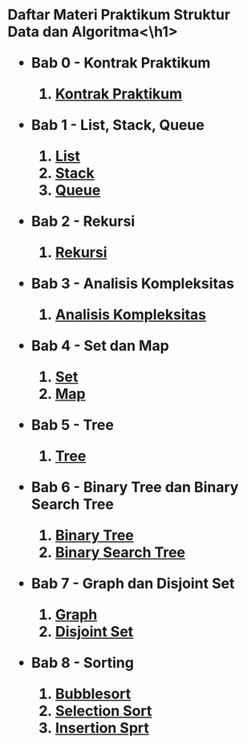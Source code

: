 <h1>Daftar Materi Praktikum Struktur Data dan Algoritma<\h1>

- Bab 0 - Kontrak Praktikum
    1. [Kontrak Praktikum](Bab0-KontrakPraktikum\1-KontrakPraktikum.md)

- Bab 1 - List, Stack, Queue
    1. [List](Bab1-ListStackQueue\1-list.md)
    2. [Stack](Bab1-ListStackQueue\2-stack.md)
    3. [Queue](Bab1-ListStackQueue\3-queue.md)

- Bab 2 - Rekursi
    1. [Rekursi](Bab2-Rekursi\1-rekursi.md)

- Bab 3 - Analisis Kompleksitas
    1. [Analisis Kompleksitas](https:\\github.com\Alfurqon02\Praktikum-SDA-2023\blob\main\Bab3-AnalisisKompleksitas\1-analisis-kompleksitas.md)
- Bab 4 - Set dan Map
    1. [Set](https:\\github.com\Alfurqon02\Praktikum-SDA-2023\blob\main\Bab4-SetMap\1-set.md)
    2. [Map](https:\\github.com\Alfurqon02\Praktikum-SDA-2023\blob\main\Bab4-SetMap\2-map.md)
- Bab 5 - Tree
    1. [Tree](https:\\github.com\Alfurqon02\Praktikum-SDA-2023\blob\main\Bab5-Tree\1-tree.md)
- Bab 6 - Binary Tree dan Binary Search Tree
    1. [Binary Tree](https:\\github.com\Alfurqon02\Praktikum-SDA-2023\blob\main\Bab6-BinaryTreeAndBinarySearchTree\1-binary-tree.md)
    2. [Binary Search Tree](https:\\github.com\Alfurqon02\Praktikum-SDA-2023\blob\main\Bab6-BinaryTreeAndBinarySearchTree\2-binary-search-tree.md)
- Bab 7 - Graph dan Disjoint Set
    1. [Graph](https:\\github.com\Alfurqon02\Praktikum-SDA-2023\blob\main\Bab7-GraphAndDisjointSet\1-graph.md)
    2. [Disjoint Set](https:\\github.com\Alfurqon02\Praktikum-SDA-2023\blob\main\Bab7-GraphAndDisjointSet\2-disjoint-set.md)
- Bab 8 - Sorting
    1. [Bubblesort](https:\\github.com\Alfurqon02\Praktikum-SDA-2023\blob\main\Bab8-Sorting\1-bubble-sort.md)
    2. [Selection Sort](https:\\github.com\Alfurqon02\Praktikum-SDA-2023\blob\main\Bab8-Sorting\2-selection-sort.md)
    3. [Insertion Sprt](https:\\github.com\Alfurqon02\Praktikum-SDA-2023\blob\main\Bab8-Sorting\3-insertion-sort.md)
